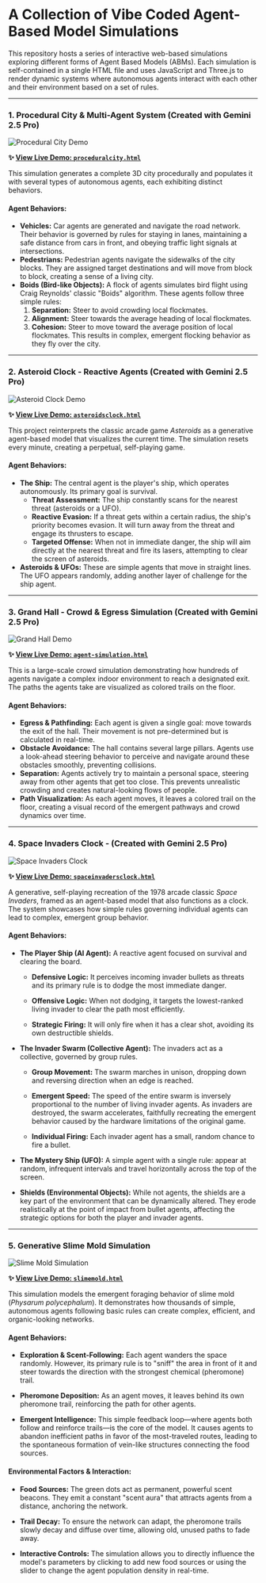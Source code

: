 # A Collection of Vibe Coded Agent-Based Model Simulations

This repository hosts a series of interactive web-based simulations exploring different forms of Agent Based Models (ABMs). Each simulation is self-contained in a single HTML file and uses JavaScript and Three.js to render dynamic systems where autonomous agents interact with each other and their environment based on a set of rules.

---

### 1. Procedural City & Multi-Agent System (Created with Gemini 2.5 Pro)

![Procedural City Demo](https://github.com/digitalurban/VibeABM/blob/main/images/procedural.png)

**✨ [View Live Demo: `proceduralcity.html`](https://digitalurban.github.io/VibeABM/proceduralcity.html)**

This simulation generates a complete 3D city procedurally and populates it with several types of autonomous agents, each exhibiting distinct behaviors.

#### Agent Behaviors:

* **Vehicles:** Car agents are generated and navigate the road network. Their behavior is governed by rules for staying in lanes, maintaining a safe distance from cars in front, and obeying traffic light signals at intersections.
* **Pedestrians:** Pedestrian agents navigate the sidewalks of the city blocks. They are assigned target destinations and will move from block to block, creating a sense of a living city.
* **Boids (Bird-like Objects):** A flock of agents simulates bird flight using Craig Reynolds' classic "Boids" algorithm. These agents follow three simple rules:
    1.  **Separation:** Steer to avoid crowding local flockmates.
    2.  **Alignment:** Steer towards the average heading of local flockmates.
    3.  **Cohesion:** Steer to move toward the average position of local flockmates.
    This results in complex, emergent flocking behavior as they fly over the city.

---

### 2. Asteroid Clock - Reactive Agents (Created with Gemini 2.5 Pro)

![Asteroid Clock Demo](https://github.com/digitalurban/VibeABM/blob/main/images/asteroids.png)

**✨ [View Live Demo: `asteroidsclock.html`](https://digitalurban.github.io/VibeABM/asteroidsclock.html)**

This project reinterprets the classic arcade game *Asteroids* as a generative agent-based model that visualizes the current time. The simulation resets every minute, creating a perpetual, self-playing game.

#### Agent Behaviors:

* **The Ship:** The central agent is the player's ship, which operates autonomously. Its primary goal is survival.
    * **Threat Assessment:** The ship constantly scans for the nearest threat (asteroids or a UFO).
    * **Reactive Evasion:** If a threat gets within a certain radius, the ship's priority becomes evasion. It will turn away from the threat and engage its thrusters to escape.
    * **Targeted Offense:** When not in immediate danger, the ship will aim directly at the nearest threat and fire its lasers, attempting to clear the screen of asteroids.
* **Asteroids & UFOs:** These are simple agents that move in straight lines. The UFO appears randomly, adding another layer of challenge for the ship agent.

---

### 3. Grand Hall - Crowd & Egress Simulation (Created with Gemini 2.5 Pro)

![Grand Hall Demo](https://github.com/digitalurban/VibeABM/blob/main/images/grandhall.png)

**✨ [View Live Demo: `agent-simulation.html`](https://digitalurban.github.io/VibeABM/agent-simulation.html)**

This is a large-scale crowd simulation demonstrating how hundreds of agents navigate a complex indoor environment to reach a designated exit. The paths the agents take are visualized as colored trails on the floor.

#### Agent Behaviors:

* **Egress & Pathfinding:** Each agent is given a single goal: move towards the exit of the hall. Their movement is not pre-determined but is calculated in real-time.
* **Obstacle Avoidance:** The hall contains several large pillars. Agents use a look-ahead steering behavior to perceive and navigate around these obstacles smoothly, preventing collisions.
* **Separation:** Agents actively try to maintain a personal space, steering away from other agents that get too close. This prevents unrealistic crowding and creates natural-looking flows of people.
* **Path Visualization:** As each agent moves, it leaves a colored trail on the floor, creating a visual record of the emergent pathways and crowd dynamics over time.

---

### 4. Space Invaders Clock - (Created with Gemini 2.5 Pro)

![Space Invaders Clock](https://github.com/digitalurban/VibeABM/blob/main/images/invaders.png)

**✨ [View Live Demo: `spaceinvadersclock.html`](https://digitalurban.github.io/VibeABM/spaceinvadersclock.html)**

A generative, self-playing recreation of the 1978 arcade classic *Space Invaders*, framed as an agent-based model that also functions as a clock. The system showcases how simple rules governing individual agents can lead to complex, emergent group behavior.

#### Agent Behaviors:

* **The Player Ship (AI Agent):** A reactive agent focused on survival and clearing the board.

  * **Defensive Logic:** It perceives incoming invader bullets as threats and its primary rule is to dodge the most immediate danger.

  * **Offensive Logic:** When not dodging, it targets the lowest-ranked living invader to clear the path most efficiently.

  * **Strategic Firing:** It will only fire when it has a clear shot, avoiding its own destructible shields.

* **The Invader Swarm (Collective Agent):** The invaders act as a collective, governed by group rules.

  * **Group Movement:** The swarm marches in unison, dropping down and reversing direction when an edge is reached.

  * **Emergent Speed:** The speed of the entire swarm is inversely proportional to the number of living invader agents. As invaders are destroyed, the swarm accelerates, faithfully recreating the emergent behavior caused by the hardware limitations of the original game.

  * **Individual Firing:** Each invader agent has a small, random chance to fire a bullet.

* **The Mystery Ship (UFO):** A simple agent with a single rule: appear at random, infrequent intervals and travel horizontally across the top of the screen.

* **Shields (Environmental Objects):** While not agents, the shields are a key part of the environment that can be dynamically altered. They erode realistically at the point of impact from bullet agents, affecting the strategic options for both the player and invader agents.

---
  
### 5. Generative Slime Mold Simulation

![Slime Mold Simulation](https://github.com/digitalurban/VibeABM/blob/main/images/slime.png)

**✨ [View Live Demo: `slimemold.html`](https://digitalurban.github.io/VibeABM/slimemold.html)**

This simulation models the emergent foraging behavior of slime mold (*Physarum polycephalum*). It demonstrates how thousands of simple, autonomous agents following basic rules can create complex, efficient, and organic-looking networks.

#### Agent Behaviors:

* **Exploration & Scent-Following:** Each agent wanders the space randomly. However, its primary rule is to "sniff" the area in front of it and steer towards the direction with the strongest chemical (pheromone) trail.

* **Pheromone Deposition:** As an agent moves, it leaves behind its own pheromone trail, reinforcing the path for other agents.

* **Emergent Intelligence:** This simple feedback loop—where agents both follow and reinforce trails—is the core of the model. It causes agents to abandon inefficient paths in favor of the most-traveled routes, leading to the spontaneous formation of vein-like structures connecting the food sources.

#### Environmental Factors & Interaction:

* **Food Sources:** The green dots act as permanent, powerful scent beacons. They emit a constant "scent aura" that attracts agents from a distance, anchoring the network.

* **Trail Decay:** To ensure the network can adapt, the pheromone trails slowly decay and diffuse over time, allowing old, unused paths to fade away.

* **Interactive Controls:** The simulation allows you to directly influence the model's parameters by clicking to add new food sources or using the slider to change the agent population density in real-time.
